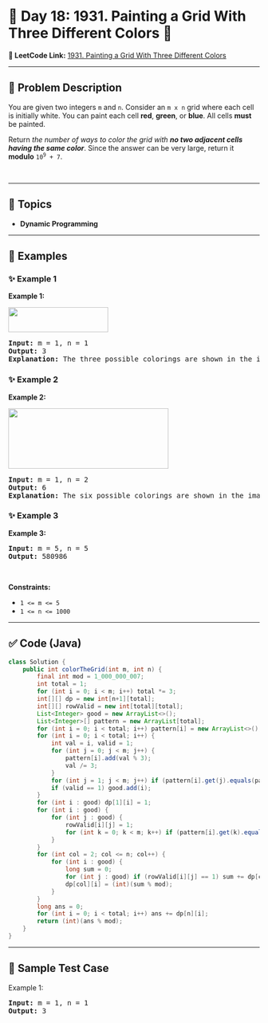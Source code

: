 # 📌 Day 18: 1931. Painting a Grid With Three Different Colors 🎯

**🔗 LeetCode Link:** [1931. Painting a Grid With Three Different Colors](https://leetcode.com/problems/painting-a-grid-with-three-different-colors/description/)

---

## 🧩 Problem Description

<p>You are given two integers <code>m</code> and <code>n</code>. Consider an <code>m x n</code> grid where each cell is initially white. You can paint each cell <strong>red</strong>, <strong>green</strong>, or <strong>blue</strong>. All cells <strong>must</strong> be painted.</p>

<p>Return<em> the number of ways to color the grid with <strong>no two adjacent cells having the same color</strong></em>. Since the answer can be very large, return it <strong>modulo</strong> <code>10<sup>9</sup> + 7</code>.</p>

<p>&nbsp;</p>
<p><strong class="example">

---

## 🧠 Topics

- Dynamic Programming
---

## 🧩 Examples

### ✨ Example 1

Example 1:</strong></p>
<img alt="" src="https://assets.leetcode.com/uploads/2021/06/22/colorthegrid.png" style="width: 200px; height: 50px;">
<pre><strong>Input:</strong> m = 1, n = 1
<strong>Output:</strong> 3
<strong>Explanation:</strong> The three possible colorings are shown in the image above.
</pre>

<p><strong class="example">

### ✨ Example 2

Example 2:</strong></p>
<img alt="" src="https://assets.leetcode.com/uploads/2021/06/22/copy-of-colorthegrid.png" style="width: 321px; height: 121px;">
<pre><strong>Input:</strong> m = 1, n = 2
<strong>Output:</strong> 6
<strong>Explanation:</strong> The six possible colorings are shown in the image above.
</pre>

<p><strong class="example">

### ✨ Example 3

Example 3:</strong></p>

<pre><strong>Input:</strong> m = 5, n = 5
<strong>Output:</strong> 580986
</pre>

<p>&nbsp;</p>
<p><strong>Constraints:</strong></p>

<ul>
	<li><code>1 &lt;= m &lt;= 5</code></li>
	<li><code>1 &lt;= n &lt;= 1000</code></li>
</ul>

---

## ✅ Code (Java)

```java
class Solution {
    public int colorTheGrid(int m, int n) {
        final int mod = 1_000_000_007;
        int total = 1;
        for (int i = 0; i < m; i++) total *= 3;
        int[][] dp = new int[n+1][total];
        int[][] rowValid = new int[total][total];
        List<Integer> good = new ArrayList<>();
        List<Integer>[] pattern = new ArrayList[total];
        for (int i = 0; i < total; i++) pattern[i] = new ArrayList<>();
        for (int i = 0; i < total; i++) {
            int val = i, valid = 1;
            for (int j = 0; j < m; j++) {
                pattern[i].add(val % 3);
                val /= 3;
            }
            for (int j = 1; j < m; j++) if (pattern[i].get(j).equals(pattern[i].get(j-1))) valid = 0;
            if (valid == 1) good.add(i);
        }
        for (int i : good) dp[1][i] = 1;
        for (int i : good) {
            for (int j : good) {
                rowValid[i][j] = 1;
                for (int k = 0; k < m; k++) if (pattern[i].get(k).equals(pattern[j].get(k))) rowValid[i][j] = 0;
            }
        }
        for (int col = 2; col <= n; col++) {
            for (int i : good) {
                long sum = 0;
                for (int j : good) if (rowValid[i][j] == 1) sum += dp[col-1][j];
                dp[col][i] = (int)(sum % mod);
            }
        }
        long ans = 0;
        for (int i = 0; i < total; i++) ans += dp[n][i];
        return (int)(ans % mod);
    }
}
```

---

## 🧪 Sample Test Case


Example 1:</strong></p>
<pre><strong>Input:</strong> m = 1, n = 1
<strong>Output:</strong> 3
</pre>

<p><strong class="example">



